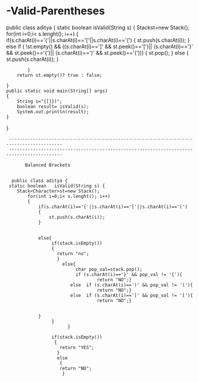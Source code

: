 # -Valid-Parentheses


public class aditya {
     static boolean   isValid(String s) {
        Stack<Character>st=new Stack();
            for(int i=0;i< s.lenght(); i++)
            {
                if(s.charAt(i)=='{'||s.charAt(i)=='['||s.charAt(i)=='(')
                {
                    st.push(s.charAt(i));
                }
                else if ( !st.empty() && ((s.charAt(i)==']' && st.peek()=='[')||
                       (s.charAt(i)=='}' && st.peek()=='{')||
                       (s.charAt(i)==')' && st.peek()=='(')))
                {
                    st.pop();
                }
                else
                {
                    st.push(s.charAt(i));
                }
                    
            }
        return st.empty()? true : false;
        
    }
    public static void main(String[] args)
    {
        String s="{[]})";
        boolean result= isValid(s);
        System.out.println(result);
    }
}
                                      
                                      
                                      
                                      
     ------------------------------------------------------------------------------------------
     ------------------------------------------------------------------------------------------
                                      
           Balanced Brackets
                                      
                                      
      public class aditya {
     static boolean   isValid(String s) {
        Stack<Character>st=new Stack();
            for(int i=0;i< s.lenght(); i++)
            {
                if(s.charAt(i)=='{'||s.charAt(i)=='['||s.charAt(i)=='(')
                {
                    st.push(s.charAt(i));
                }
                                      
                                      
                else{
                     if(stack.isEmpty())
                     {
                       return "no";
                       }
                         else{
                              char pop_val=stack.pop();
                              if (s.charAt(i)=='}' && pop_val != '{'){
                                      return "NO";}
                            else  if (s.charAt(i)==')' && pop_val != '('){
                                      return "NO";}
                            else  if (s.charAt(i)==']' && pop_val != '['){
                                      return "NO";}
                                      
                                      
                }
                     }
                           }
                                      
                     if(stack.isEmpty())
                      {
                        return "YES";
                       }
                       else
                        {
                        return "NO";
                         }
                                      
